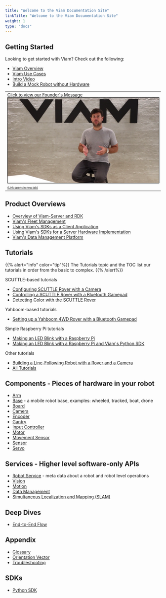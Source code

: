 ```yaml
---
title: "Welcome to the Viam Documentation Site"
linkTitle: "Welcome to the Viam Documentation Site"
weight: 1
type: "docs"
---
```


<style>

</style>

<div class="mra-row">
  <div class="mra-column" >
<h2>Getting Started</h2>
<p>Looking to get started with Viam? Check out the following:</p>
<ul>
 <li><a href="/getting-started/high-level-overview">Viam Overview</a></li>
 <li><a href="http://www.viam.com/use-cases">Viam Use Cases</a></li>
 <li><a href="https://www.youtube.com/watch?v=TjmvnEdNVKs&ab_channel=EliotHorowitz">Intro Video</a></li>
 <li><a href="/tutorials/build-a-mock-robot/">Build a Mock Robot without Hardware</a></li>
</ul>
  </div>
  <div class="mra-column">
<table>
 <tr>
 <td><a href="https://www.youtube.com/watch?v=TjmvnEdNVKs" target="_blank">Click to view our Founder's Message<img src="img/eliot-vid-thumb.png" style="border: 1px solid black"> <span style="font-size:xx-small" </span> (Link opens in new tab)</a></td>
 </tr>
 </table>
  </div>
</div>

## Product Overviews

- [Overview of Viam-Server and RDK](./product-overviews/rdk/)
- [Viam's Fleet Management](./product-overviews/fleet-management/)
- [Using Viam's SDKs as a Client Application](./product-overviews/sdk-as-client/)
- [Using Viam's SDKs for a Server Hardware Implementation](./product-overviews/sdk-as-server/)
- [Viam's Data Management Platform](./product-overviews/data-management/)

## Tutorials

{{% alert="Info" color="tip"%}}
The Tutorials topic and the TOC list our tutorials in order from the  basic to complex.
{{% /alert%}}

SCUTTLE-based tutorials

- [Configuring SCUTTLE Rover with a Camera](./tutorials/scuttlebot/)
- [Controlling a SCUTTLE Rover with a Bluetooth Gamepad](./tutorials/scuttle-gamepad/)
- [Detecting Color with the SCUTTLE Rover](./tutorials/color-detection-scuttle/)

Yahboom-based tutorials

- [Setting up a Yahboom 4WD Rover with a Bluetooth Gamepad](./tutorials/yahboom-rover/)

Simple Raspberry Pi tutorials

- [Making an LED Blink with a Raspberry Pi](./tutorials/make-an-led-blink-with-the-viam-app/)
- [Making an LED Blink with a Raspberry Pi and Viam's Python SDK](./tutorials/make-an-led-blink-with-a-raspberry-pi-and-sdk/)

Other tutorials

- [Building a Line-Following Robot with a Rover and a Camera](./tutorials/webcam-line-follower-robot/)
- [All Tutorials](./tutorials/)

## Components - Pieces of hardware in your robot

- [Arm](./components/arm/)
- [Base](./components/base/) - a mobile robot base, examples: wheeled, tracked, boat, drone
- [Board](./components/board/)
- [Camera](./components/camera/)
- [Encoder](./components/encoder/)
- [Gantry](./components/gantry/)
- [Input Controller](./components/input-controller/)
- [Motor](./components/motor/)
- [Movement Sensor](./components/movement-sensor/)
- [Sensor](./components/sensor/)
- [Servo](./components/servo/)

## Services - Higher level software-only APIs

- [Robot Service](./services/robot-service/) - meta data about a robot and robot level operations
- [Vision](./services/vision/)
- [Motion](./services/motion/)
- [Data Management](./services/data-management/)
- [Simultaneous Localization and Mapping (SLAM)](./services/slam/)

## Deep Dives

- [End-to-End Flow](./deeper-dive/robot-to-robot-comms/)

## Appendix

- [Glossary](./appendix/glossary/)
- [Orientation Vector](./appendix/orientation-vector/)
- [Troubleshooting](./appendix/troubleshooting/)

## SDKs

- [Python SDK](https://python.viam.dev/)
